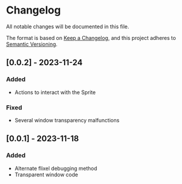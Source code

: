 # Changelog
All notable changes will be documented in this file.

The format is based on [Keep a Changelog](https://keepachangelog.com/en/1.0.0/),
and this project adheres to [Semantic Versioning](https://semver.org/spec/v2.0.0.html).

## [0.0.2] - 2023-11-24
### Added
- Actions to interact with the Sprite

### Fixed
- Several window transparency malfunctions

## [0.0.1] - 2023-11-18
### Added
- Alternate flixel debugging method
- Transparent window code